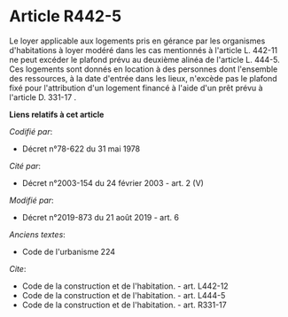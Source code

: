 # Article R442-5

Le loyer applicable aux logements pris en gérance par les organismes d'habitations à loyer modéré dans les cas mentionnés à
l'article L. 442-11 ne peut excéder le plafond prévu au deuxième alinéa de l'article L. 444-5. Ces logements sont donnés en
location à des personnes dont l'ensemble des ressources, à la date d'entrée dans les lieux, n'excède pas le plafond fixé pour
l'attribution d'un logement financé à l'aide d'un prêt prévu à l'article D. 331-17 .

**Liens relatifs à cet article**

_Codifié par_:

  - Décret n°78-622 du 31 mai 1978

_Cité par_:

  - Décret n°2003-154 du 24 février 2003 - art. 2 (V)

_Modifié par_:

  - Décret n°2019-873 du 21 août 2019 - art. 6

_Anciens textes_:

  - Code de l'urbanisme 224

_Cite_:

  - Code de la construction et de l'habitation. - art. L442-12
  - Code de la construction et de l'habitation. - art. L444-5
  - Code de la construction et de l'habitation. - art. R331-17
